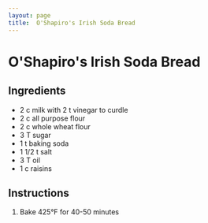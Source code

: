 ```yaml
---
layout: page
title:  O'Shapiro's Irish Soda Bread
---
```


# O'Shapiro's Irish Soda Bread

## Ingredients
- 2 c milk with 2 t vinegar to curdle
- 2 c all purpose flour
- 2 c whole wheat flour
- 3 T sugar
- 1 t baking soda
- 1 1/2 t salt
- 3 T oil
- 1 c raisins

## Instructions 
1. Bake 425°F for 40-50 minutes
